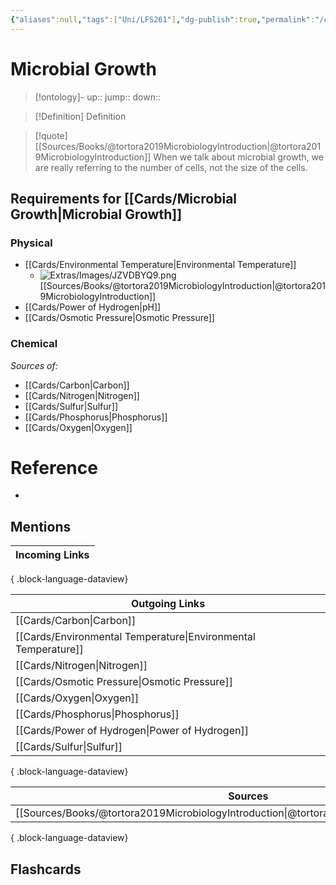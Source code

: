```yaml
---
{"aliases":null,"tags":["Uni/LFS261"],"dg-publish":true,"permalink":"/cards/microbial-growth/","dgPassFrontmatter":true}
---
```


# Microbial Growth

> [!ontology]-
> up:: 
> jump:: 
> down:: 

> [!Definition] Definition

> [!quote] [[Sources/Books/@tortora2019MicrobiologyIntroduction\|@tortora2019MicrobiologyIntroduction]]
> When we talk about microbial growth, we are really referring to the number of cells, not the size of the cells.

## Requirements for [[Cards/Microbial Growth\|Microbial Growth]]

### Physical

- [[Cards/Environmental Temperature\|Environmental Temperature]]
	- ![Extras/Images/JZVDBYQ9.png](/img/user/Extras/Images/JZVDBYQ9.png) [[Sources/Books/@tortora2019MicrobiologyIntroduction\|@tortora2019MicrobiologyIntroduction]]
- [[Cards/Power of Hydrogen\|pH]]
- [[Cards/Osmotic Pressure\|Osmotic Pressure]]

### Chemical

*Sources of:*
- [[Cards/Carbon\|Carbon]]
- [[Cards/Nitrogen\|Nitrogen]]
- [[Cards/Sulfur\|Sulfur]]
- [[Cards/Phosphorus\|Phosphorus]]
- [[Cards/Oxygen\|Oxygen]]

# Reference

- 

## Mentions

| Incoming Links |
| -------------- |

{ .block-language-dataview}

| Outgoing Links                                                    |
| ----------------------------------------------------------------- |
| [[Cards/Carbon\|Carbon]]                                       |
| [[Cards/Environmental Temperature\|Environmental Temperature]] |
| [[Cards/Nitrogen\|Nitrogen]]                                   |
| [[Cards/Osmotic Pressure\|Osmotic Pressure]]                   |
| [[Cards/Oxygen\|Oxygen]]                                       |
| [[Cards/Phosphorus\|Phosphorus]]                               |
| [[Cards/Power of Hydrogen\|Power of Hydrogen]]                 |
| [[Cards/Sulfur\|Sulfur]]                                       |

{ .block-language-dataview}

| Sources                                                                                         |
| ----------------------------------------------------------------------------------------------- |
| [[Sources/Books/@tortora2019MicrobiologyIntroduction\|@tortora2019MicrobiologyIntroduction]] |

{ .block-language-dataview}

## Flashcards